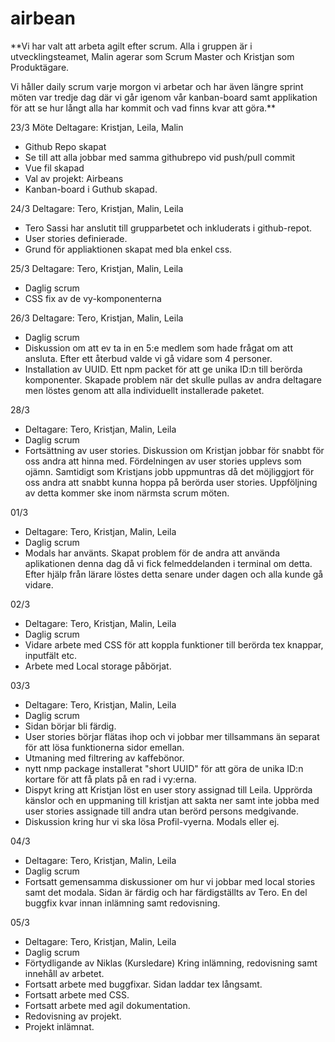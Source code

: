 # airbean

**Vi har valt att arbeta agilt efter scrum. Alla i gruppen är i utvecklingsteamet, 
Malin agerar som Scrum Master och Kristjan som Produktägare.

Vi håller daily scrum varje morgon vi arbetar och har även längre sprint möten var tredje dag där vi går igenom vår kanban-board samt
applikation för att se hur långt alla har kommit och vad finns kvar att göra.**

23/3 Möte
Deltagare: Kristjan, Leila, Malin
- Github Repo skapat
- Se till att alla jobbar med samma githubrepo vid push/pull commit
- Vue fil skapad
- Val av projekt: Airbeans
- Kanban-board i Guthub skapad.

24/3 
Deltagare: Tero, Kristjan, Malin, Leila
- Tero Sassi har anslutit till grupparbetet och inkluderats i github-repot.
- User stories definierade.
- Grund för appliaktionen skapat med bla enkel css.

25/3
Deltagare: Tero, Kristjan, Malin, Leila
- Daglig scrum
- CSS fix av de vy-komponenterna

26/3
Deltagare: Tero, Kristjan, Malin, Leila
- Daglig scrum
- Diskussion om att ev ta in en 5:e medlem som hade frågat om att ansluta. Efter ett återbud valde vi gå vidare som 4 personer.
- Installation av UUID. Ett npm packet för att ge unika ID:n till berörda komponenter. Skapade problem när det skulle pullas av andra deltagare men löstes genom att alla individuellt installerade paketet. 


28/3
- Deltagare: Tero, Kristjan, Malin, Leila
- Daglig scrum
- Fortsättning av user stories. Diskussion om Kristjan jobbar för snabbt för oss andra att hinna med. 
Fördelningen av user stories upplevs som ojämn. Samtidigt som Kristjans jobb uppmuntras då det möjliggjort för oss andra att snabbt kunna hoppa på berörda user stories. Uppföljning av detta kommer ske inom närmsta scrum möten. 


01/3
- Deltagare: Tero, Kristjan, Malin, Leila
- Daglig scrum
- Modals har använts. Skapat problem för de andra att använda aplikationen denna dag då vi fick felmeddelanden i terminal om detta. 
Efter hjälp från lärare löstes detta senare under dagen och alla kunde gå vidare. 

02/3
- Deltagare: Tero, Kristjan, Malin, Leila
- Daglig scrum
- Vidare arbete med CSS för att koppla funktioner till berörda tex knappar, inputfält etc. 
- Arbete med Local storage påbörjat.

03/3
- Deltagare: Tero, Kristjan, Malin, Leila
- Daglig scrum
- Sidan börjar bli färdig.
- User stories börjar flätas ihop och vi jobbar mer tillsammans än separat för att lösa funktionerna sidor emellan. 
- Utmaning med filtrering av kaffebönor. 
- nytt nmp package installerat "short UUID" för att göra de unika ID:n kortare för att få plats på en rad i vy:erna.
- Dispyt kring att Kristjan löst en user story assignad till Leila. Upprörda känslor och en uppmaning till kristjan att sakta ner samt inte jobba med user stories assignade till andra utan berörd persons medgivande. 
- Diskussion kring hur vi ska lösa Profil-vyerna. Modals eller ej. 


04/3
- Deltagare: Tero, Kristjan, Malin, Leila
- Daglig scrum
- Fortsatt gemensamma diskussioner om hur vi jobbar med local stories samt det modala. Sidan är färdig och har färdigställts av Tero.
En del buggfix kvar innan inlämning samt redovisning. 

05/3
- Deltagare: Tero, Kristjan, Malin, Leila
- Daglig scrum
- Förtydligande av Niklas (Kursledare) Kring inlämning, redovisning samt innehåll av arbetet. 
- Fortsatt arbete med buggfixar. Sidan laddar tex långsamt.
- Fortsatt arbete med CSS.
- Fortsatt arbete med agil dokumentation.
- Redovisning av projekt. 
- Projekt inlämnat. 



